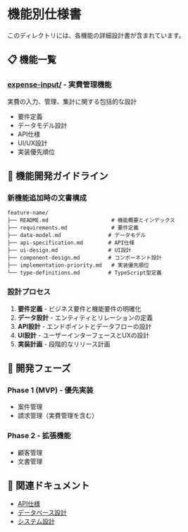 # 機能別仕様書

このディレクトリには、各機能の詳細設計書が含まれています。

## 📋 機能一覧

### [expense-input/](./expense-input/) - 実費管理機能
実費の入力、管理、集計に関する包括的な設計

- 要件定義
- データモデル設計
- API仕様
- UI/UX設計
- 実装優先順位

## 🎯 機能開発ガイドライン

### 新機能追加時の文書構成
```
feature-name/
├── README.md                    # 機能概要とインデックス
├── requirements.md              # 要件定義
├── data-model.md               # データモデル
├── api-specification.md        # API仕様
├── ui-design.md                # UI設計
├── component-design.md         # コンポーネント設計
├── implementation-priority.md   # 実装優先順位
└── type-definitions.md         # TypeScript型定義
```

### 設計プロセス
1. **要件定義** - ビジネス要件と機能要件の明確化
2. **データ設計** - エンティティとリレーションの定義
3. **API設計** - エンドポイントとデータフローの設計
4. **UI設計** - ユーザーインターフェースとUXの設計
5. **実装計画** - 段階的なリリース計画

## 🔄 開発フェーズ

### Phase 1 (MVP) - 優先実装
- 案件管理
- 請求管理（実費管理を含む）

### Phase 2 - 拡張機能
- 顧客管理
- 文書管理

## 🔗 関連ドキュメント
- [API仕様](../01-api-specifications/)
- [データベース設計](../03-database-design/)
- [システム設計](../05-system-design/)